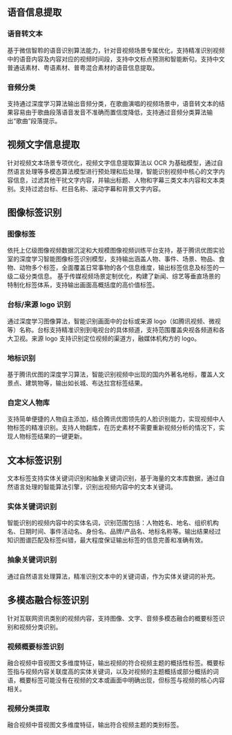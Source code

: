 ## 语音信息提取
### 语音转文本
基于微信智聆的语音识别算法能力，针对音视频场景专属优化，支持精准识别视频中的语音内容及内容对应的视频时间段，支持中文标点预测和智能断句。支持中文普通话素材、粤语素材、普粤混合素材的语音信息提取。

### 音频分类
支持通过深度学习算法输出音频分类，在歌曲演唱的视频场景中，语音转文本的结果容易由于歌曲段落语音发音不准确而置信度降低，支持通过音频分类算法输出“歌曲”段落提示。

## 视频文字信息提取
针对视频文本场景专项优化，视频文字信息提取算法以 OCR 为基础模型，通过自然语言处理等多模态算法模型进行预处理和后处理，智能识别视频中核心的文字内容信息，过滤其他干扰文字内容，并输出标题、人物和字幕三类文本内容和文本类别。支持过滤台标、栏目名称、滚动字幕和背景文字内容。

## 图像标签识别
### 图像标签
依托上亿级图像视频数据沉淀和大规模图像视频训练平台支持，基于腾讯优图实验室的深度学习智能图像标签识别模型，支持输出涵盖人物、事件、场景、物品、食物、动物多个标签，全面覆盖日常事物的各个信息维度，输出标签信息及标签的一级二级分类信息。
基于传媒视频场景定制优化，构建了新闻、综艺等垂直场景的特制化标签体系，支持输出画面高概括度的高价值标签。

### 台标/来源 logo 识别
通过深度学习图像算法，智能识别画面中的台标或来源 logo（如腾讯视频、微视等）名称。台标支持精准识别到电视台的具体频道，支持范围覆盖央视各频道和各大卫视。来源 logo 支持识别定位视频的渠道方，融媒体机构方的 logo。

### 地标识别
基于腾讯优图的深度学习算法，智能识别视频中出现的国内外著名地标，覆盖人文景点、建筑物等，输出如长城、布达拉宫标签结果。

### 自定义人物库
支持简单便捷的人物自主添加，结合腾讯优图领先的人脸识别能力，实现视频中人物标签的精准识别。支持人物翻库，在历史素材不需要重新视频分析的情况下，实现人物标签结果的一键更新。

## 文本标签识别
文本标签支持实体关键词识别和抽象关键词识别，基于海量的文本库数据，通过自然语言处理的智能算法引擎，识别出视频内容中的文本关键词。

### 实体关键词识别
智能识别的视频内容中的实体名词，识别范围包括：人物姓名、地名、组织机构名、日期时间、事件活动名、身份名、品牌/产品名、地标名称等。输出结果经过知识图谱匹配及标签纠错，最大程度保证输出标签的信息完善和准确有效。

### 抽象关键词识别
通过自然语言处理算法，精准识别文本中的关键词语，作为实体关键词的补充。

## 多模态融合标签识别
针对互联网资讯类别的视频内容，支持图像、文字、音频多模态融合的概要标签识别和视频分类识别。

### 视频概要标签识别
融合视频中音视图文多维度特征，输出视频的符合视频主题的概括性标签。概要标签指与视频内容关联度高的实体关键词，以及对视频的主题概括或部分概括的词语，概要标签可能没有在视频的文本或画面中明确出现，但标签与视频的核心内容相关。

### 视频分类提取
融合视频中音视图文多维度特征，输出符合视频主题的类别标签。
